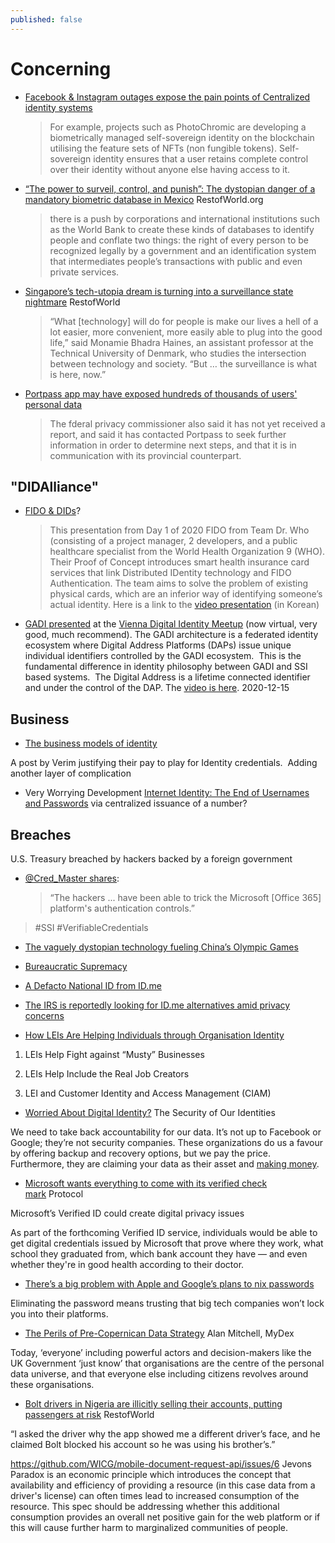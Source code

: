 ```yaml
---
published: false
---
```


# Concerning

* [Facebook & Instagram outages expose the pain points of Centralized identity systems](https://blockchainmagazine.net/facebook-instagram-outages-expose-the-pain-points-of-centralized-identity-systems/)
  > For example, projects such as PhotoChromic are developing a biometrically managed self-sovereign identity on the blockchain utilising the feature sets of NFTs (non fungible tokens). Self-sovereign identity ensures that a user retains complete control over their identity without anyone else having access to it.
* [“The power to surveil, control, and punish”: The dystopian danger of a mandatory biometric database in Mexico](https://restofworld.org/2021/the-dystopian-danger-of-a-mandatory-biometric-database-in-mexico/) RestofWorld.org
  > there is a push by corporations and international institutions such as the World Bank to create these kinds of databases to identify people and conflate two things: the right of every person to be recognized legally by a government and an identification system that intermediates people’s transactions with public and even private services.
* [Singapore’s tech-utopia dream is turning into a surveillance state nightmare](https://restofworld.org/2021/singapores-tech-utopia-dream-is-turning-into-a-surveillance-state-nightmare/) RestofWorld
  > “What [technology] will do for people is make our lives a hell of a lot easier, more convenient, more easily able to plug into the good life,” said Monamie Bhadra Haines, an assistant professor at the Technical University of Denmark, who studies the intersection between technology and society. “But … the surveillance is what is here, now.”
* [Portpass app may have exposed hundreds of thousands of users' personal data](https://ca.news.yahoo.com/portpass-app-may-exposed-hundreds-172257702.html)
  > The fderal privacy commissioner also said it has not yet received a report, and said it has contacted Portpass to seek further information in order to determine next steps, and that it is in communication with its provincial counterpart.

## "DIDAlliance"

* [FIDO & DIDs](https://fidoalliance.org/2020-fido-hackathon-in-korea-introducing-the-top-5-winners/)?
  > This presentation from Day 1 of 2020 FIDO from Team Dr. Who (consisting of a project manager, 2 developers, and a public healthcare specialist from the World Health Organization 9 (WHO). Their Proof of Concept introduces smart health insurance card services that link Distributed IDentity technology and FIDO Authentication. The team aims to solve the problem of existing physical cards, which are an inferior way of identifying someone’s actual identity.
Here is a link to the [video presentation](https://www.youtube.com/watch?v=Zj44RIwgidY&feature=youtu.be) (in Korean)
* [GADI presented](https://www.thedinglegroup.com/blog/2020/12/15/gadi-and-the-did-alliance) at the [Vienna Digital Identity Meetup](https://www.meetup.com/Vienna-Digital-Identity-Meetup/) (now virtual, very good, much recommend). The GADI architecture is a federated identity ecosystem where Digital Address Platforms (DAPs) issue unique individual identifiers controlled by the GADI ecosystem.  This is the fundamental difference in identity philosophy between GADI and SSI based systems.  The Digital Address is a lifetime connected identifier and under the control of the DAP. The [video is here](https://vimeo.com/491079655). 2020-12-15

## Business
* [The business models of identity](https://blog.verim.id/the-business-models-of-identity-bb3336773727)

A post by Verim justifying their pay to play for Identity credentials.  Adding another layer of complication
* Very Worrying Development [Internet Identity: The End of Usernames and Passwords](https://medium.com/dfinity/internet-identity-the-end-of-usernames-and-passwords-ff45e4861bf7) via centralized issuance of a number?

## Breaches 
U.S. Treasury breached by hackers backed by a foreign government

* [@Cred_Master shares](https://news.trust.org/item/20201213175137-8vsfr/):
  > “The hackers ... have been able to trick the Microsoft [Office 365] platform's authentication controls.”
> 
> #SSI #VerifiableCredentials

* [The vaguely dystopian technology fueling China’s Olympic Games](https://restofworld.org/2022/the-technology-fueling-beijing-olympic-games/)

* [Bureaucratic Supremacy](https://www.moxytongue.com/2022/02/bureaucratic-supremacy.html)

* [A Defacto National ID from ID.me](https://www.windley.com/archives/2022/02/a_defacto_national_id_from_idme.shtml)

* [The IRS is reportedly looking for ID.me alternatives amid privacy concerns](https://www.theverge.com/2022/1/29/22907853/irs-idme-facial-recognition-alternatives-privacy-concerns)

* [How LEIs Are Helping Individuals through Organisation Identity](https://www.ubisecure.com/legal-entity-identifier-lei/helping-individuals-through-organisation-identity/)

1. LEIs Help Fight against “Musty” Businesses

2. LEIs Help Include the Real Job Creators

3. LEI and Customer Identity and Access Management (CIAM)


* [Worried About Digital Identity?](https://www.continuumloop.com/worried-about-digital-identity/) The Security of Our Identities

We need to take back accountability for our data. It’s not up to Facebook or Google; they’re not security companies. These organizations do us a favour by offering backup and recovery options, but we pay the price. Furthermore, they are claiming your data as their asset and [making money](https://www.privacytrust.com/blog/how-facebook-makes-money-from-personal-data.html).

* [Microsoft wants everything to come with its verified check mark](https://www.protocol.com/bulletins/microsoft-verified-id-digital-privacy) Protocol

Microsoft’s Verified ID could create digital privacy issues

As part of the forthcoming Verified ID service, individuals would be able to get digital credentials issued by Microsoft that prove where they work, what school they graduated from, which bank account they have — and even whether they're in good health according to their doctor.

* [There’s a big problem with Apple and Google’s plans to nix passwords](https://www.fastcompany.com/90755838/theres-a-big-problem-with-apple-and-googles-plans-to-nix-passwords)

Eliminating the password means trusting that big tech companies won’t lock you into their platforms.

* [The Perils of Pre-Copernican Data Strategy](https://medium.com/mydex/the-perils-of-pre-copernican-data-strategy-974827845585) Alan Mitchell, MyDex

Today, ‘everyone’ including powerful actors and decision-makers like the UK Government ‘just know’ that organisations are the centre of the personal data universe, and that everyone else including citizens revolves around these organisations.

* [Bolt drivers in Nigeria are illicitly selling their accounts, putting passengers at risk](https://restofworld.org/2022/bolt-drivers-in-nigeria-are-illicitly-selling-their-accounts-putting-passengers-at-risk/) RestofWorld

“I asked the driver why the app showed me a different driver’s face, and he claimed Bolt blocked his account so he was using his brother’s.”

https://github.com/WICG/mobile-document-request-api/issues/6
Jevons Paradox is an economic principle which introduces the concept that availability and efficiency of providing a resource (in this case data from a driver's license) can often times lead to increased consumption of the resource. This spec should be addressing whether this additional consumption provides an overall net positive gain for the web platform or if this will cause further harm to marginalized communities of people.

